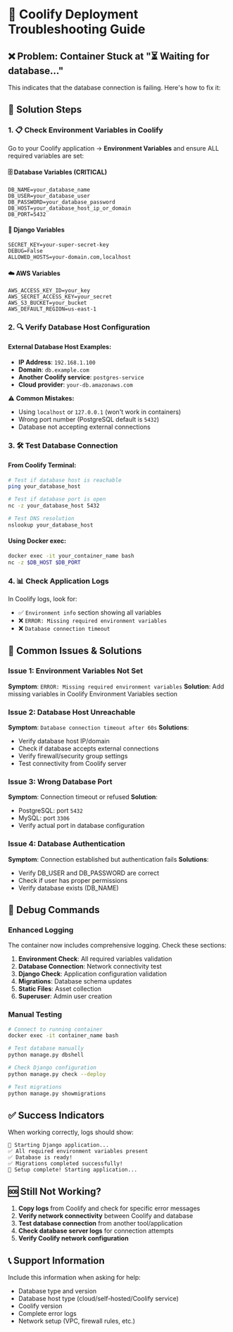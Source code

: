 # 🚀 Coolify Deployment Troubleshooting Guide

## ❌ Problem: Container Stuck at "⏳ Waiting for database..."

This indicates that the database connection is failing. Here's how to fix it:

## 🔧 Solution Steps

### 1. 📋 Check Environment Variables in Coolify

Go to your Coolify application → **Environment Variables** and ensure ALL required variables are set:

#### 🗄️ Database Variables (CRITICAL)
```
DB_NAME=your_database_name
DB_USER=your_database_user  
DB_PASSWORD=your_database_password
DB_HOST=your_database_host_ip_or_domain
DB_PORT=5432
```

#### 🔐 Django Variables
```
SECRET_KEY=your-super-secret-key
DEBUG=False
ALLOWED_HOSTS=your-domain.com,localhost
```

#### ☁️ AWS Variables
```
AWS_ACCESS_KEY_ID=your_key
AWS_SECRET_ACCESS_KEY=your_secret
AWS_S3_BUCKET=your_bucket
AWS_DEFAULT_REGION=us-east-1
```

### 2. 🔍 Verify Database Host Configuration

#### External Database Host Examples:
- **IP Address**: `192.168.1.100`
- **Domain**: `db.example.com`
- **Another Coolify service**: `postgres-service`
- **Cloud provider**: `your-db.amazonaws.com`

⚠️ **Common Mistakes:**
- Using `localhost` or `127.0.0.1` (won't work in containers)
- Wrong port number (PostgreSQL default is `5432`)
- Database not accepting external connections

### 3. 🛠️ Test Database Connection

#### From Coolify Terminal:
```bash
# Test if database host is reachable
ping your_database_host

# Test if database port is open
nc -z your_database_host 5432

# Test DNS resolution
nslookup your_database_host
```

#### Using Docker exec:
```bash
docker exec -it your_container_name bash
nc -z $DB_HOST $DB_PORT
```

### 4. 📊 Check Application Logs

In Coolify logs, look for:
- ✅ `Environment info` section showing all variables
- ❌ `ERROR: Missing required environment variables`
- ❌ `Database connection timeout`

## 🐛 Common Issues & Solutions

### Issue 1: Environment Variables Not Set
**Symptom**: `ERROR: Missing required environment variables`
**Solution**: Add missing variables in Coolify Environment Variables section

### Issue 2: Database Host Unreachable
**Symptom**: `Database connection timeout after 60s`
**Solutions**:
- Verify database host IP/domain
- Check if database accepts external connections
- Verify firewall/security group settings
- Test connectivity from Coolify server

### Issue 3: Wrong Database Port
**Symptom**: Connection timeout or refused
**Solution**: 
- PostgreSQL: port `5432`
- MySQL: port `3306`
- Verify actual port in database configuration

### Issue 4: Database Authentication
**Symptom**: Connection established but authentication fails
**Solutions**:
- Verify DB_USER and DB_PASSWORD are correct
- Check if user has proper permissions
- Verify database exists (DB_NAME)

## 📝 Debug Commands

### Enhanced Logging
The container now includes comprehensive logging. Check these sections:

1. **Environment Check**: All required variables validation
2. **Database Connection**: Network connectivity test  
3. **Django Check**: Application configuration validation
4. **Migrations**: Database schema updates
5. **Static Files**: Asset collection
6. **Superuser**: Admin user creation

### Manual Testing
```bash
# Connect to running container
docker exec -it container_name bash

# Test database manually
python manage.py dbshell

# Check Django configuration
python manage.py check --deploy

# Test migrations
python manage.py showmigrations
```

## ✅ Success Indicators

When working correctly, logs should show:
```
🚀 Starting Django application...
✅ All required environment variables present
✅ Database is ready!
✅ Migrations completed successfully!
🎉 Setup complete! Starting application...
```

## 🆘 Still Not Working?

1. **Copy logs** from Coolify and check for specific error messages
2. **Verify network connectivity** between Coolify and database
3. **Test database connection** from another tool/application
4. **Check database server logs** for connection attempts
5. **Verify Coolify network configuration**

## 📞 Support Information

Include this information when asking for help:
- Database type and version
- Database host type (cloud/self-hosted/Coolify service)
- Coolify version
- Complete error logs
- Network setup (VPC, firewall rules, etc.)
